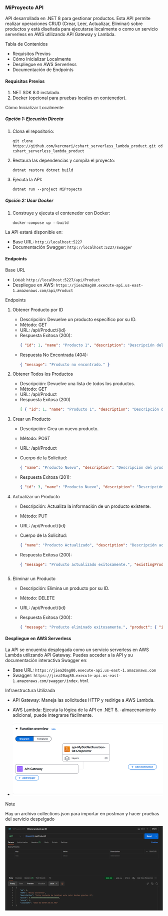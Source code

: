 ###  MiProyecto API

API desarrollada en .NET 8 para gestionar productos. Esta API permite realizar operaciones CRUD (Crear, Leer, Actualizar, Eliminar) sobre productos y está diseñada para ejecutarse localmente o como un servicio serverless en AWS utilizando API Gateway y Lambda.

Tabla de Contenidos

- Requisitos Previos
- Cómo Inicializar Localmente
- Despliegue en AWS Serverless
- Documentación de Endpoints


#### Requisitos Previos

1. NET SDK 8.0 instalado.
2. Docker (opcional para pruebas locales en contenedor).


Cómo Inicializar Localmente

##### Opción 1: Ejecución Directa

1. Clona el repositorio:

    ```
    git clone https://github.com/kercmari/cshart_serverless_lambda_product.git cd cshart_serverless_lambda_product
    ```

2. Restaura las dependencias y compila el proyecto:

    ```
    dotnet restore dotnet build
    ```
3. Ejecuta la API:

    ```
    dotnet run --project MiProyecto
    ```


##### Opción 2: Usar Docker

1. Construye y ejecuta el contenedor con Docker:

    ```
    docker-compose up --build
    ```

La API estará disponible en:

- Base URL: `http://localhost:5227`
- Documentación Swagger: `http://localhost:5227/swagger`

#### Endpoints

Base URL

- Local: `http://localhost:5227/api/Product`
- Despliegue en AWS: `https://jiea20ag80.execute-api.us-east-1.amazonaws.com/api/Product`

Endpoints

1. Obtener Producto por ID
    - Descripción: Devuelve un producto específico por su ID.
    - Método: GET
    - URL: /api/Product/{id}
    - Respuesta Exitosa (200):
        ```json
        { "id": 1, "name": "Producto 1", "description": "Descripción del producto", "price": 19.99, "stock": 50 }
        ```
    -  Respuesta No Encontrada (404):
        ```json
        { "message": "Producto no encontrado." }
        ```
2. Obtener Todos los Productos

    - Descripción: Devuelve una lista de todos los productos.
    - Método: GET
    - URL: /api/Product
    - Respuesta Exitosa (200)
        ```json 
        [ { "id": 1, "name": "Producto 1", "description": "Descripción del producto", "price": 19.99, "stock": 50 }, { "id": 2, "name": "Producto 2", "description": "Otro producto", "price": 29.99, "stock": 30 } ]

3. Crear un Producto

    - Descripción: Crea un nuevo producto.
    - Método: POST
    - URL: /api/Product
    - Cuerpo de la Solicitud:
        ```json
        { "name": "Producto Nuevo", "description": "Descripción del producto", "price": 19.99, "stock": 100 }
        ```

    - Respuesta Exitosa (201):
        ```json
        { "id": 3, "name": "Producto Nuevo", "description": "Descripción del producto", "price": 19.99, "stock": 100 }
        ```


4. Actualizar un Producto

    - Descripción: Actualiza la información de un producto existente.
    - Método: PUT
    - URL: /api/Product/{id}
    - Cuerpo de la Solicitud:
        ```json
        { "name": "Producto Actualizado", "description": "Descripción actualizada", "price": 29.99, "stock": 50 }
        ```

    - Respuesta Exitosa (200):
        ```json
        { "message": "Producto actualizado exitosamente.", "existingProduct": { "id": 1, "name": "Producto Actualizado", "description": "Descripción actualizada", "price": 29.99, "stock": 50 } }
    ```

5. Eliminar un Producto
    - Descripción: Elimina un producto por su ID.
    - Método: DELETE
    - URL: /api/Product/{id}
    - Respuesta Exitosa (200):

        ```json 
        { "message": "Producto eliminado exitosamente.", "product": { "id": 1, "name": "Producto Eliminado" } }
        ```



#### Despliegue en AWS Serverless

La API se encuentra desplegada como un servicio serverless en AWS Lambda utilizando API Gateway. Puedes acceder a la API y su documentación interactiva Swagger en:

- Base URL: `https://jiea20ag80.execute-api.us-east-1.amazonaws.com`
- Swagger: `https://jiea20ag80.execute-api.us-east-1.amazonaws.com/swagger/index.html`

Infraestructura Utilizada

- API Gateway: Maneja las solicitudes HTTP y redirige a AWS Lambda.
- AWS Lambda: Ejecuta la lógica de la API en .NET 8.
-almacenamiento adicional, puede integrarse fácilmente.

- ![alt text](image.png)

> [!NOTE]  
> Hay un archivo collections.json para importar en postman y hacer pruebas del servicio despelgado

![alt text](image-1.png)
